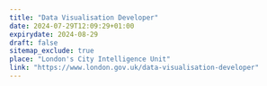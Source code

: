 ```yaml
---
title: "Data Visualisation Developer"
date: 2024-07-29T12:09:29+01:00
expirydate: 2024-08-29
draft: false
sitemap_exclude: true
place: "London's City Intelligence Unit"
link: "https://www.london.gov.uk/data-visualisation-developer"
---
```

